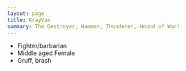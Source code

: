 ```yaml
---
layout: page
title: KrayVax
summary: The Destroyer, Hammer, Thunderer, Hound of War!
---
```


- Fighter/barbarian
- Middle aged Female
- Gruff, brash

